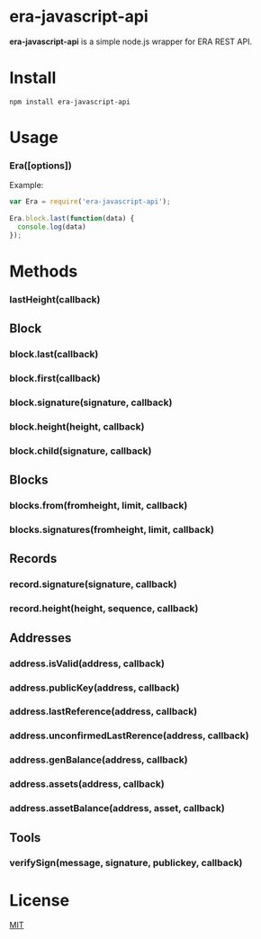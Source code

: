 # era-javascript-api

**era-javascript-api** is a simple node.js wrapper for ERA REST API.

# Install

    npm install era-javascript-api

# Usage

### Era([options])

Example:

```js
var Era = require('era-javascript-api');
	
Era.block.last(function(data) {
  console.log(data)
});
```

# Methods

### lastHeight(callback)

## Block

### block.last(callback)

### block.first(callback)

### block.signature(signature, callback)

### block.height(height, callback)

### block.child(signature, callback)

## Blocks

### blocks.from(fromheight, limit, callback)

### blocks.signatures(fromheight, limit, callback)

## Records

### record.signature(signature, callback)

### record.height(height, sequence, callback)

## Addresses

### address.isValid(address, callback)

### address.publicKey(address, callback)

### address.lastReference(address, callback)

### address.unconfirmedLastRerence(address, callback)

### address.genBalance(address, callback)

### address.assets(address, callback)

### address.assetBalance(address, asset, callback)

## Tools

### verifySign(message, signature, publickey, callback)

# License

[MIT](LICENSE)